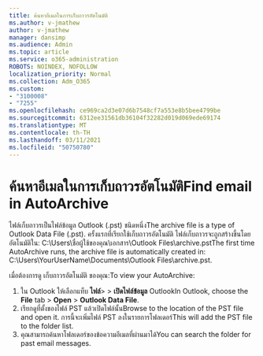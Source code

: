 ```yaml
---
title: ค้นหาอีเมลในการเก็บถาวรอัตโนมัติ
ms.author: v-jmathew
author: v-jmathew
manager: dansimp
ms.audience: Admin
ms.topic: article
ms.service: o365-administration
ROBOTS: NOINDEX, NOFOLLOW
localization_priority: Normal
ms.collection: Adm_O365
ms.custom:
- "3100008"
- "7255"
ms.openlocfilehash: ce969ca2d3e07d6b7548cf7a553e8b5bee4799be
ms.sourcegitcommit: 6312ee31561db36104f32282d019d069ede69174
ms.translationtype: MT
ms.contentlocale: th-TH
ms.lasthandoff: 03/11/2021
ms.locfileid: "50750780"
---
```

# <a name="find-email-in-autoarchive"></a><span data-ttu-id="9bcfc-102">ค้นหาอีเมลในการเก็บถาวรอัตโนมัติ</span><span class="sxs-lookup"><span data-stu-id="9bcfc-102">Find email in AutoArchive</span></span>

<span data-ttu-id="9bcfc-103">ไฟล์เก็บถาวรเป็นไฟล์ข้อมูล Outlook (.pst) ชนิดหนึ่ง</span><span class="sxs-lookup"><span data-stu-id="9bcfc-103">The archive file is a type of Outlook Data File (.pst).</span></span> <span data-ttu-id="9bcfc-104">ครั้งแรกที่เรียกใช้เก็บถาวรอัตโนมัติ ไฟล์เก็บถาวรจะถูกสร้างขึ้นโดยอัตโนมัติใน: C:\Users\ชื่อผู้ใช้ของคุณ\เอกสาร\Outlook Files\archive.pst</span><span class="sxs-lookup"><span data-stu-id="9bcfc-104">The first time AutoArchive runs, the archive file is automatically created in: C:\Users\YourUserName\Documents\Outlook Files\archive.pst.</span></span>

<span data-ttu-id="9bcfc-105">เมื่อต้องการดู เก็บถาวรอัตโนมัติ ของคุณ:</span><span class="sxs-lookup"><span data-stu-id="9bcfc-105">To view your AutoArchive:</span></span>

1. <span data-ttu-id="9bcfc-106">ใน Outlook ให้เลือกแท็บ **ไฟล์**>  >  **เปิดไฟล์ข้อมูล** Outlook</span><span class="sxs-lookup"><span data-stu-id="9bcfc-106">In Outlook, choose the **File** tab > **Open** > **Outlook Data File**.</span></span>
2. <span data-ttu-id="9bcfc-107">เรียกดูที่ตั้งของไฟล์ PST แล้วเปิดไฟล์นั้น</span><span class="sxs-lookup"><span data-stu-id="9bcfc-107">Browse to the location of the PST file and open it.</span></span> <span data-ttu-id="9bcfc-108">การนี้จะเพิ่มไฟล์ PST ลงในรายการโฟลเดอร์</span><span class="sxs-lookup"><span data-stu-id="9bcfc-108">This will add the PST file to the folder list.</span></span>
3. <span data-ttu-id="9bcfc-109">คุณสามารถค้นหาโฟลเดอร์ของข้อความอีเมลที่ผ่านมาได้</span><span class="sxs-lookup"><span data-stu-id="9bcfc-109">You can search the folder for past email messages.</span></span>

